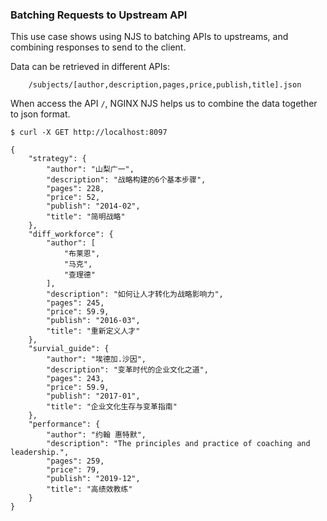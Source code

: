 ### Batching Requests to Upstream API

This use case shows using NJS to batching APIs to upstreams, and combining responses to send to the client.

Data can be retrieved in different APIs:

```
    /subjects/[author,description,pages,price,publish,title].json
```

When access the API `/`, NGINX NJS helps us to combine the data together to json format.

```
$ curl -X GET http://localhost:8097

{
    "strategy": {
        "author": "山梨广一",
        "description": "战略构建的6个基本步骤",
        "pages": 228,
        "price": 52,
        "publish": "2014-02",
        "title": "简明战略"
    },
    "diff_workforce": {
        "author": [
            "布莱恩",
            "马克",
            "查理德"
        ],
        "description": "如何让人才转化为战略影响力",
        "pages": 245,
        "price": 59.9,
        "publish": "2016-03",
        "title": "重新定义人才"
    },
    "survial_guide": {
        "author": "埃德加.沙因",
        "description": "变革时代的企业文化之道",
        "pages": 243,
        "price": 59.9,
        "publish": "2017-01",
        "title": "企业文化生存与变革指南"
    },
    "performance": {
        "author": "约翰 惠特默",
        "description": "The principles and practice of coaching and leadership.",
        "pages": 259,
        "price": 79,
        "publish": "2019-12",
        "title": "高绩效教练"
    }
}
```
